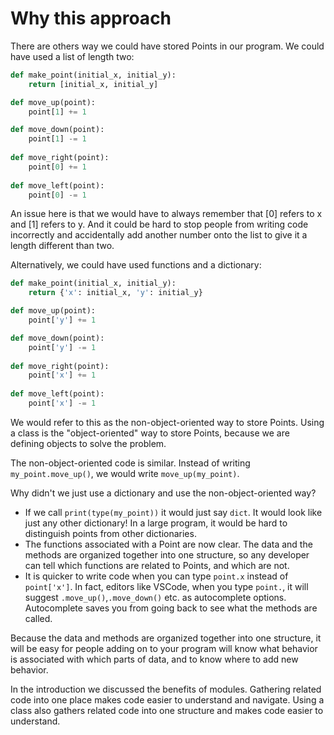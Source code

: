 # Why this approach

There are others way we could have stored Points in our program. We could have used a list of length two:

```python
def make_point(initial_x, initial_y):
    return [initial_x, initial_y]

def move_up(point):
    point[1] += 1

def move_down(point):
    point[1] -= 1
    
def move_right(point):
    point[0] += 1
    
def move_left(point):
    point[0] -= 1

```

An issue here is that we would have to always remember that [0] refers to x and [1] refers to y. And it could be hard to stop people from writing code incorrectly and accidentally add another number onto the list to give it a length different than two.

Alternatively, we could have used functions and a dictionary:

```python
def make_point(initial_x, initial_y):
    return {'x': initial_x, 'y': initial_y}

def move_up(point):
    point['y'] += 1

def move_down(point):
    point['y'] -= 1
    
def move_right(point):
    point['x'] += 1
    
def move_left(point):
    point['x'] -= 1
```

We would refer to this as the non-object-oriented way to store Points. Using a class is the "object-oriented" way to store Points, because we are defining objects to solve the problem.

The non-object-oriented code is similar. Instead of writing `my_point.move_up()`, we would write `move_up(my_point)`.

Why didn't we just use a dictionary and use the non-object-oriented way?

* If we call `print(type(my_point))` it would just say `dict`. It would look like just any other dictionary! In a large program, it would be hard to distinguish points from other dictionaries.
* The functions associated with a Point are now clear. The data and the methods are organized together into one structure, so any developer can tell which functions are related to Points, and which are not.
* It is quicker to write code when you can type `point.x` instead of `point['x']`. In fact, editors like VSCode, when you type `point.`, it will suggest `.move_up()`,`.move_down()` etc. as autocomplete options. Autocomplete saves you from going back to see what the methods are called.

Because the data and methods are organized together into one structure, it will be easy for people adding on to your program will know what behavior is associated with which parts of data, and to know where to add new behavior.

In the introduction we discussed the benefits of modules. Gathering related code into one place makes code easier to understand and navigate. Using a class also gathers related code into one structure and makes code easier to understand.
